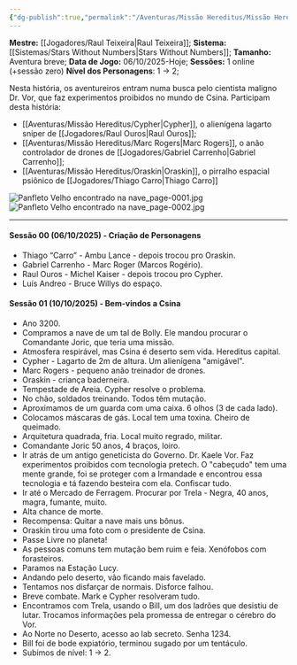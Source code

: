 ```yaml
---
{"dg-publish":true,"permalink":"/Aventuras/Missão Hereditus/Missão Hereditus/","created":"2025-10-13T17:42:13.218-03:00"}
---
```


**Mestre:** [[Jogadores/Raul Teixeira\|Raul Teixeira]];
**Sistema:**  [[Sistemas/Stars Without Numbers\|Stars Without Numbers]];
**Tamanho:** Aventura breve;
**Data de Jogo:** 06/10/2025-Hoje;
**Sessões:** 1 online (+sessão zero)
**Nível dos Personagens**: 1 -> 2;

Nesta história, os aventureiros entram numa busca pelo cientista maligno Dr. Vor, que faz experimentos proibidos no mundo de Csina.
Participam desta história:
- [[Aventuras/Missão Hereditus/Cypher\|Cypher]], o alienígena lagarto sniper de [[Jogadores/Raul Ouros\|Raul Ouros]];
- [[Aventuras/Missão Hereditus/Marc Rogers\|Marc Rogers]], o anão controlador de drones de [[Jogadores/Gabriel Carrenho\|Gabriel Carrenho]];
- [[Aventuras/Missão Hereditus/Oraskin\|Oraskin]], o pirralho espacial psiônico de [[Jogadores/Thiago Carro\|Thiago Carro]]

![Panfleto Velho encontrado na nave_page-0001.jpg](/img/user/Aventuras/Miss%C3%A3o%20Hereditus/Panfleto%20Velho%20encontrado%20na%20nave_page-0001.jpg)
![Panfleto Velho encontrado na nave_page-0002.jpg](/img/user/Aventuras/Miss%C3%A3o%20Hereditus/Panfleto%20Velho%20encontrado%20na%20nave_page-0002.jpg)

---
#### Sessão 00 (06/10/2025) - Criação de Personagens
- Thiago “Carro” - Ambu Lance - depois trocou pro Oraskin.
- Gabriel Carrenho - Marc Roger (Marcos Rogério).
- Raul Ouros - Michel Kaiser - depois trocou pro Cypher.
- Luís Andreo - Bruce Willys do espaço.
#### Sessão 01 (10/10/2025) - Bem-vindos a Csina
- Ano 3200.
- Compramos a nave de um tal de Bolly. Ele mandou procurar o Comandante Joric, que teria uma missão.
- Atmosfera respirável, mas Csina é deserto sem vida. Hereditus capital.
- Cypher - Lagarto de 2m de altura. Um alienígena "amigável".
- Marc Rogers - pequeno anão treinador de drones.
- Oraskin - criança baderneira.
- Tempestade de Areia. Cypher resolve o problema.
- No chão, soldados treinando. Todos têm mutação.
- Aproximamos de um guarda com uma caixa. 6 olhos (3 de cada lado).
- Colocamos máscaras de gás. Local tem uma toxina. Cheiro de queimado.
- Arquitetura quadrada, fria. Local muito regrado, militar.
- Comandante Joric 50 anos, 4 braços, loiro.
- Ir atrás de um antigo geneticista do Governo. Dr. Kaele Vor. Faz experimentos proibidos com tecnologia pretech. O "cabeçudo" tem uma mente grande, foi se proteger com a Irmandade e encontrou essa tecnologia e tá fazendo besteira com ela. Confiscar tudo.
- Ir até o Mercado de Ferragem. Procurar por Trela - Negra, 40 anos, magra, fumante, muito.
- Alta chance de morte.
- Recompensa: Quitar a nave mais uns bônus.
- Oraskin tirou uma foto com o presidente de Csina.
- Passe Livre no planeta!
- As pessoas comuns tem mutação bem ruim e feia. Xenófobos com forasteiros.
- Paramos na Estação Lucy.
- Andando pelo deserto, vão ficando mais favelado.
- Tentamos nos disfarçar de normais. Disforce falhou.
- Breve combate. Mark e Cypher resolveram tudo.
- Encontramos com Trela, usando o Bill, um dos ladrões que desistiu de lutar. Trocamos informações pela promessa de entregar o cérebro do Vor.
- Ao Norte no Deserto, acesso ao lab secreto. Senha 1234.
- Bill foi de bode expiatório, terminou sugado por um tentáculo.
- Subimos de nível: 1 -> 2.